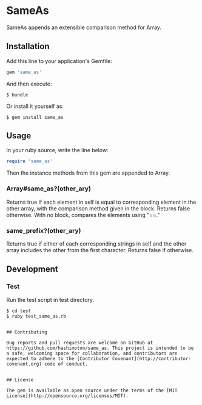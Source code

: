 # SameAs

SameAs appends an extensible comparison method for Array.

## Installation

Add this line to your application's Gemfile:

```ruby
gem 'same_as'
```

And then execute:

    $ bundle

Or install it yourself as:

    $ gem install same_as

## Usage

In your ruby source, write the line below:

```ruby
require 'same_as'
```

Then the instance methods from this gem are appended to Array.

### Array#same_as?(other_ary)

Returns true if each element in self is equal to corresponding element
in the other array, with the comparison method given in the block.
Returns false otherwise.
With no block, compares the elements using "==."

### same_prefix?(other_ary)

Returns true if either of each corresponding strings in self and the other array
includes the other from the first character.
Returns false if otherwise.


## Development

### Test

Run the test script in test directory.

```
$ cd test
$ ruby test_same_as.rb


## Contributing

Bug reports and pull requests are welcome on GitHub at https://github.com/hashimoton/same_as. This project is intended to be a safe, welcoming space for collaboration, and contributors are expected to adhere to the [Contributor Covenant](http://contributor-covenant.org) code of conduct.


## License

The gem is available as open source under the terms of the [MIT License](http://opensource.org/licenses/MIT).

